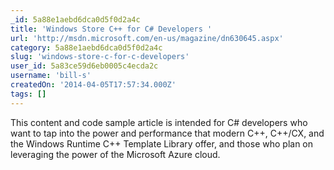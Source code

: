 ```yaml
---
_id: 5a88e1aebd6dca0d5f0d2a4c
title: 'Windows Store C++ for C# Developers '
url: 'http://msdn.microsoft.com/en-us/magazine/dn630645.aspx'
category: 5a88e1aebd6dca0d5f0d2a4c
slug: 'windows-store-c-for-c-developers'
user_id: 5a83ce59d6eb0005c4ecda2c
username: 'bill-s'
createdOn: '2014-04-05T17:57:34.000Z'
tags: []
---
```


This content and code sample article is intended for C# developers who want to tap into the power and performance that modern C++, C++/CX, and the Windows Runtime C++ Template Library offer, and those who plan on leveraging the power of the Microsoft Azure cloud.
